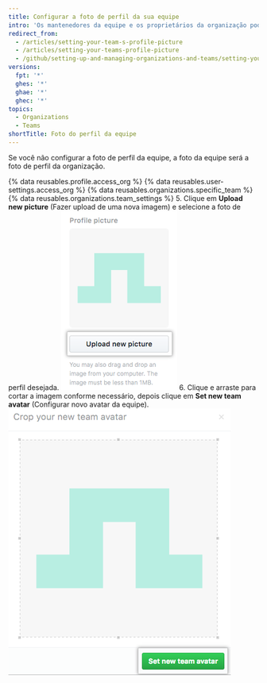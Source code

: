 ```yaml
---
title: Configurar a foto de perfil da sua equipe
intro: 'Os mantenedores da equipe e os proprietários da organização podem configurar a foto de perfil de uma equipe, que é exibida na página da equipe.'
redirect_from:
  - /articles/setting-your-team-s-profile-picture
  - /articles/setting-your-teams-profile-picture
  - /github/setting-up-and-managing-organizations-and-teams/setting-your-teams-profile-picture
versions:
  fpt: '*'
  ghes: '*'
  ghae: '*'
  ghec: '*'
topics:
  - Organizations
  - Teams
shortTitle: Foto do perfil da equipe
---
```


Se você não configurar a foto de perfil da equipe, a foto da equipe será a foto de perfil da organização.

{% data reusables.profile.access_org %}
{% data reusables.user-settings.access_org %}
{% data reusables.organizations.specific_team %}
{% data reusables.organizations.team_settings %}
5. Clique em **Upload new picture** (Fazer upload de uma nova imagem) e selecione a foto de perfil desejada. ![Upload new picture (Fazer upload de uma nova imagem)](/assets/images/help/teams/org-team-profile-picture-upload.png)
6. Clique e arraste para cortar a imagem conforme necessário, depois clique em **Set new team avatar** (Configurar novo avatar da equipe). ![Set new team avatar (Configurar novo avatar da equipe)](/assets/images/help/teams/org-team-set-new-team-avatar.png)
